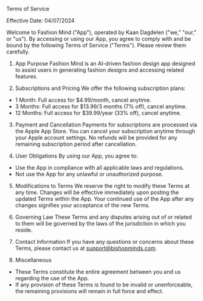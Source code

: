 Terms of Service

Effective Date: 04/07/2024

Welcome to Fashion Mind ("App"), operated by Kaan Dagdelen ("we," "our," or "us"). By accessing or using our App, you agree to comply with and be bound by the following Terms of Service ("Terms"). Please review them carefully.

1. App Purpose
Fashion Mind is an AI-driven fashion design app designed to assist users in generating fashion designs and accessing related features.

2. Subscriptions and Pricing
We offer the following subscription plans:

- 1 Month: Full access for $4.99/month, cancel anytime.
- 3 Months: Full access for $13.99/3 months (7% off), cancel anytime.
- 12 Months: Full access for $39.99/year (33% off), cancel anytime.

3. Payment and Cancellation
Payments for subscriptions are processed via the Apple App Store. You can cancel your subscription anytime through your Apple account settings. No refunds will be provided for any remaining subscription period after cancellation.

4. User Obligations
By using our App, you agree to:

- Use the App in compliance with all applicable laws and regulations.
- Not use the App for any unlawful or unauthorized purpose.

5. Modifications to Terms
We reserve the right to modify these Terms at any time. Changes will be effective immediately upon posting the updated Terms within the App. Your continued use of the App after any changes signifies your acceptance of the new Terms.

6. Governing Law
These Terms and any disputes arising out of or related to them will be governed by the laws of the jurisdiction in which you reside.

7. Contact Information
If you have any questions or concerns about these Terms, please contact us at support@bishopminds.com.

8. Miscellaneous

- These Terms constitute the entire agreement between you and us regarding the use of the App.
- If any provision of these Terms is found to be invalid or unenforceable, the remaining provisions will remain in full force and effect.